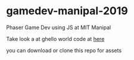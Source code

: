 # gamedev-manipal-2019
Phaser Game Dev using JS at MIT Manipal


Take look a at ghello world code at [here](https://phaser.io/tutorials/getting-started-phaser3/part5)

you can download or clone this repo for assets
